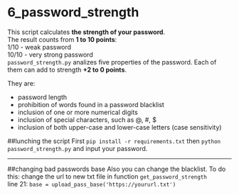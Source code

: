 # 6_password_strength 
  This script calculates **the strength of your password**.   
  The result counts from __1 to 10 points__:  
1/10 - weak password  
10/10 - very strong password  
`password_strength.py` analizes  five properties of the password. Each of them can add to strength  __+2 to 0 points__.

They are: 

* password length
* prohibition of words found in a password blacklist
* inclusion of one or more numerical digits
* inclusion of special characters, such as @, #, $
* inclusion of both upper-case and lower-case letters (case sensitivity)

##lunching the script 
 First `pip install -r requirements.txt` then `python password_strength.py` and input your password.
___

##changing bad passwords base 
Also you can change the blacklist.  To do this: 
  change the url to new txt file in function `get_password_strength`  
line 21: `base = upload_pass_base('https://yoururl.txt')`
